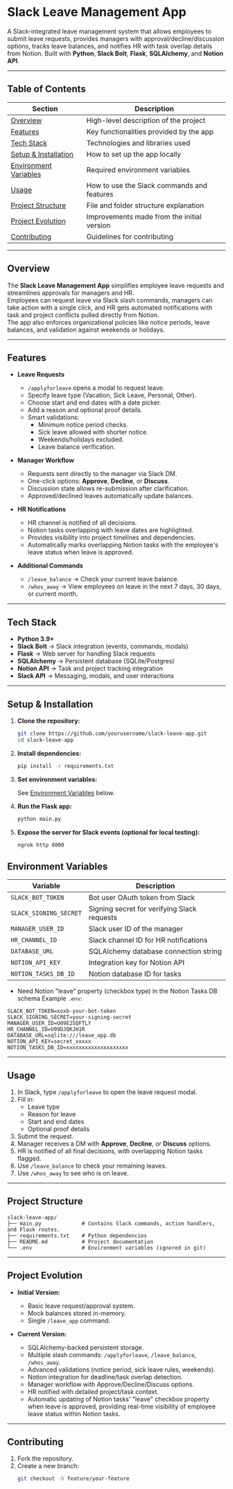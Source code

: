 # Slack Leave Management App

A Slack-integrated leave management system that allows employees to submit leave requests, provides managers with approval/decline/discussion options, tracks leave balances, and notifies HR with task overlap details from Notion. Built with **Python**, **Slack Bolt**, **Flask**, **SQLAlchemy**, and **Notion API**.

---

## Table of Contents

| Section | Description |
|---------|-------------|
| [Overview](#overview) | High-level description of the project |
| [Features](#features) | Key functionalities provided by the app |
| [Tech Stack](#tech-stack) | Technologies and libraries used |
| [Setup & Installation](#setup--installation) | How to set up the app locally |
| [Environment Variables](#environment-variables) | Required environment variables |
| [Usage](#usage) | How to use the Slack commands and features |
| [Project Structure](#project-structure) | File and folder structure explanation |
| [Project Evolution](#project-evolution) | Improvements made from the initial version |
| [Contributing](#contributing) | Guidelines for contributing |

---

## Overview

The **Slack Leave Management App** simplifies employee leave requests and streamlines approvals for managers and HR.  
Employees can request leave via Slack slash commands, managers can take action with a single click, and HR gets automated notifications with task and project conflicts pulled directly from Notion.  
The app also enforces organizational policies like notice periods, leave balances, and validation against weekends or holidays.

---

## Features

- **Leave Requests**  
  - `/applyforleave` opens a modal to request leave.  
  - Specify leave type (Vacation, Sick Leave, Personal, Other).  
  - Choose start and end dates with a date picker.  
  - Add a reason and optional proof details.  
  - Smart validations:  
    - Minimum notice period checks.  
    - Sick leave allowed with shorter notice.  
    - Weekends/holidays excluded.  
    - Leave balance verification.

- **Manager Workflow**  
  - Requests sent directly to the manager via Slack DM.  
  - One-click options: **Approve**, **Decline**, or **Discuss**.  
  - Discussion state allows re-submission after clarification.  
  - Approved/declined leaves automatically update balances.

- **HR Notifications**  
  - HR channel is notified of all decisions.  
  - Notion tasks overlapping with leave dates are highlighted.  
  - Provides visibility into project timelines and dependencies.
  - Automatically marks overlapping Notion tasks with the employee's leave status when leave is approved.

- **Additional Commands**  
  - `/leave_balance` → Check your current leave balance.  
  - `/whos_away` → View employees on leave in the next 7 days, 30 days, or current month.  

---

## Tech Stack

- **Python 3.9+**
- **Slack Bolt** → Slack integration (events, commands, modals)
- **Flask** → Web server for handling Slack requests
- **SQLAlchemy** → Persistent database (SQLite/Postgres)
- **Notion API** → Task and project tracking integration
- **Slack API** → Messaging, modals, and user interactions

---

## Setup & Installation

1. **Clone the repository:**

   ```bash
   git clone https://github.com/yourusername/slack-leave-app.git
   cd slack-leave-app
2. **Install dependencies:**

   ```bash
   pip install -r requirements.txt
3. **Set environment variables:**

   See [Environment Variables](#environment-variables) below.

4. **Run the Flask app:**

   ```bash
   python main.py
5. **Expose the server for Slack events (optional for local testing):**

   ```bash
   ngrok http 8000
## Environment Variables

| Variable               | Description                                 |
| ---------------------- | ------------------------------------------- |
| `SLACK_BOT_TOKEN`      | Bot user OAuth token from Slack             |
| `SLACK_SIGNING_SECRET` | Signing secret for verifying Slack requests |
| `MANAGER_USER_ID`      | Slack user ID of the manager                |
| `HR_CHANNEL_ID`        | Slack channel ID for HR notifications       |
| `DATABASE_URL`         | SQLAlchemy database connection string       |
| `NOTION_API_KEY`       | Integration key for Notion API              |
| `NOTION_TASKS_DB_ID`   | Notion database ID for tasks                |

* Need Notion "leave" property (checkbox type) in the Notion Tasks DB schema
Example `.env`:

```env
SLACK_BOT_TOKEN=xoxb-your-bot-token
SLACK_SIGNING_SECRET=your-signing-secret
MANAGER_USER_ID=U09E2SQFTLY
HR_CHANNEL_ID=U09DJQKJH1R
DATABASE_URL=sqlite:///leave_app.db
NOTION_API_KEY=secret_xxxxx
NOTION_TASKS_DB_ID=xxxxxxxxxxxxxxxxxxxx
```
---
## Usage

1. In Slack, type `/applyforleave` to open the leave request modal.
2. Fill in:
   - Leave type  
   - Reason for leave  
   - Start and end dates  
   - Optional proof details  
3. Submit the request.  
4. Manager receives a DM with **Approve**, **Decline**, or **Discuss** options.  
5. HR is notified of all final decisions, with overlapping Notion tasks flagged.  
6. Use `/leave_balance` to check your remaining leaves.  
7. Use `/whos_away` to see who is on leave.  

---
## Project Structure

```
slack-leave-app/
├── main.py             # Contains Slack commands, action handlers, and Flask routes.
├── requirements.txt    # Python dependencies
├── README.md           # Project documentation
└── .env                # Environment variables (ignored in git)
```

---

## Project Evolution

- **Initial Version:**  
  - Basic leave request/approval system.  
  - Mock balances stored in-memory.  
  - Single `/leave_app` command.  

- **Current Version:**  
  - SQLAlchemy-backed persistent storage.  
  - Multiple slash commands: `/applyforleave`, `/leave_balance`, `/whos_away`.  
  - Advanced validations (notice period, sick leave rules, weekends).  
  - Notion integration for deadline/task overlap detection.  
  - Manager workflow with Approve/Decline/Discuss options.  
  - HR notified with detailed project/task context.
  - Automatic updating of Notion tasks' "leave" checkbox property when leave is approved, providing real-time visibility of employee leave status within Notion tasks.

---

## Contributing

1. Fork the repository.  
2. Create a new branch:  
   ```bash
   git checkout -b feature/your-feature

